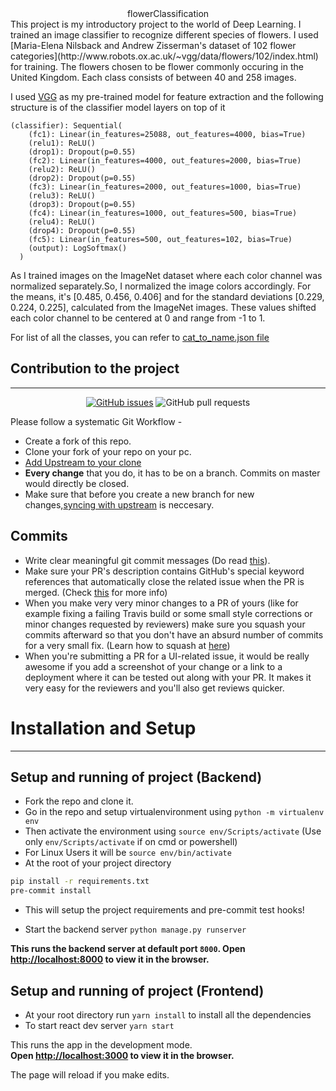 <div align="center">
flowerClassification
</div>
This project is my introductory project to the world of Deep Learning. I trained an image classifier to recognize different species of flowers. I used [Maria-Elena Nilsback and Andrew Zisserman's dataset of 102 flower categories](http://www.robots.ox.ac.uk/~vgg/data/flowers/102/index.html) for training. The flowers chosen to be flower commonly occuring in the United Kingdom. Each class consists of between 40 and 258 images.<br/>

I used [VGG](https://arxiv.org/abs/1409.1556) as my pre-trained model for feature extraction and the following structure is of the classifier model layers on top of it 

```
(classifier): Sequential(
    (fc1): Linear(in_features=25088, out_features=4000, bias=True)
    (relu1): ReLU()
    (drop1): Dropout(p=0.55)
    (fc2): Linear(in_features=4000, out_features=2000, bias=True)
    (relu2): ReLU()
    (drop2): Dropout(p=0.55)
    (fc3): Linear(in_features=2000, out_features=1000, bias=True)
    (relu3): ReLU()
    (drop3): Dropout(p=0.55)
    (fc4): Linear(in_features=1000, out_features=500, bias=True)
    (relu4): ReLU()
    (drop4): Dropout(p=0.55)
    (fc5): Linear(in_features=500, out_features=102, bias=True)
    (output): LogSoftmax()
  )
```

As I trained images on the ImageNet dataset where each color channel was normalized separately.So, I normalized the image colors accordingly. For the means, it's [0.485, 0.456, 0.406] and for the standard deviations [0.229, 0.224, 0.225], calculated from the ImageNet images. These values shifted each color channel to be centered at 0 and range from -1 to 1.

For list of all the classes, you can refer to [cat_to_name.json file](https://github.com/shubhank-saxena/flowerClassification/blob/master/backend/cat_to_name.json)


## Contribution to the project

------------

<div align="center">

[![GitHub issues](https://img.shields.io/github/issues/shubhank-saxena/flowerClassification?logo=github)](https://github.com/shubhank-saxena/flowerClassification/issues) ![GitHub pull requests](https://img.shields.io/github/issues-pr-raw/shubhank-saxena/flowerClassification?logo=git&logoColor=white)

</div>
Please follow a systematic Git Workflow -

- Create a fork of this repo.
- Clone your fork of your repo on your pc.
- [Add Upstream to your clone](https://help.github.com/en/github/collaborating-with-issues-and-pull-requests/configuring-a-remote-for-a-fork)
- **Every change** that you do, it has to be on a branch. Commits on master would directly be closed.
- Make sure that before you create a new branch for new changes,[syncing with upstream](https://help.github.com/en/github/collaborating-with-issues-and-pull-requests/syncing-a-fork) is neccesary.

## Commits

- Write clear meaningful git commit messages (Do read [this](http://chris.beams.io/posts/git-commit/)).
- Make sure your PR's description contains GitHub's special keyword references that automatically close the related issue when the PR is merged. (Check [this](https://github.com/blog/1506-closing-issues-via-pull-requests) for more info)
- When you make very very minor changes to a PR of yours (like for example fixing a failing Travis build or some small style corrections or minor changes requested by reviewers) make sure you squash your commits afterward so that you don't have an absurd number of commits for a very small fix. (Learn how to squash at [here](https://davidwalsh.name/squash-commits-git))
- When you're submitting a PR for a UI-related issue, it would be really awesome if you add a screenshot of your change or a link to a deployment where it can be tested out along with your PR. It makes it very easy for the reviewers and you'll also get reviews quicker.


# Installation and Setup

------------

## Setup and running of project (Backend)

- Fork the repo and clone it.
- Go in the repo and setup virtualenvironment using
  `python -m virtualenv env`
- Then activate the environment using
  `source env/Scripts/activate` (Use only `env/Scripts/activate` if on cmd or powershell)
- For Linux Users it will be `source env/bin/activate`
- At the root of your project directory <br>

```bash
pip install -r requirements.txt
pre-commit install
```

- This will setup the project requirements and pre-commit test hooks!

- Start the backend server
  `python manage.py runserver`
  
**This runs the backend server at default port `8000`.
  Open [http://localhost:8000](http://localhost:8000) to view it in the browser.**<br />

## Setup and running of project (Frontend)

- At your root directory run `yarn install` to install all the dependencies
- To start react dev server `yarn start`

This runs the app in the development mode.<br />
**Open [http://localhost:3000](http://localhost:3000) to view it in the browser.**

The page will reload if you make edits.<br />
